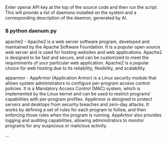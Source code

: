Enter openai API key at the top of the source code and then run the script. This will provide a list of daemons installed on the system and a corresponding description of the daemon, generated by AI.

### $ python daenum.py

apache2 - Apache2 is a web server software program, developed and maintained by the Apache Software Foundation. It is a popular open source web server and is used for hosting websites and web applications. Apache2 is designed to be fast and secure, and can be customized to meet the requirements of your particular web application. Apache2 is a popular choice for web hosting due to its reliability, flexibility, and scalability.

apparmor - AppArmor (Application Armor) is a Linux security module that allows system administrators to configure per-program access control policies. It is a Mandatory Access Control (MAC) system, which is implemented by the Linux kernel and can be used to restrict programs' capabilities with per-program profiles. AppArmor is designed to protect servers and desktops from security breaches and zero-day attacks. It works by defining a set of rules for each program to follow, and then enforcing those rules when the program is running. AppArmor also provides logging and auditing capabilities, allowing administrators to monitor programs for any suspicious or malicious activity.

...  
